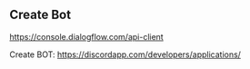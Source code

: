 ## Create Bot

https://console.dialogflow.com/api-client

Create BOT:
https://discordapp.com/developers/applications/

